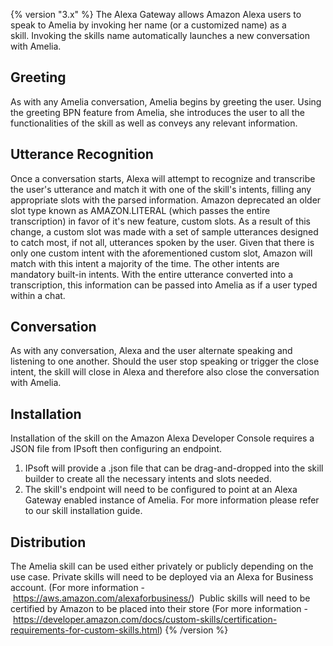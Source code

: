 {% version "3.x" %}
The Alexa Gateway allows Amazon Alexa users to speak to Amelia by invoking her name (or a customized name) as a skill. Invoking the skills name automatically launches a new conversation with Amelia.
## Greeting
As with any Amelia conversation, Amelia begins by greeting the user. Using the greeting BPN feature from Amelia, she introduces the user to all the functionalities of the skill as well as conveys any relevant information.
## Utterance Recognition
Once a conversation starts, Alexa will attempt to recognize and transcribe the user's utterance and match it with one of the skill's intents, filling any appropriate slots with the parsed information.
Amazon deprecated an older slot type known as AMAZON.LITERAL (which passes the entire transcription) in favor of it's new feature, custom slots. As a result of this change, a custom slot was made with a set of sample utterances designed to catch most, if not all, utterances spoken by the user. Given that there is only one custom intent with the aforementioned custom slot, Amazon will match with this intent a majority of the time. The other intents are mandatory built-in intents.
With the entire utterance converted into a transcription, this information can be passed into Amelia as if a user typed within a chat.
## Conversation
As with any conversation, Alexa and the user alternate speaking and listening to one another. Should the user stop speaking or trigger the close intent, the skill will close in Alexa and therefore also close the conversation with Amelia.
## Installation
Installation of the skill on the Amazon Alexa Developer Console requires a JSON file from IPsoft then configuring an endpoint.
1.  IPsoft will provide a .json file that can be drag-and-dropped into the skill builder to create all the necessary intents and slots needed.
2.  The skill's endpoint will need to be configured to point at an Alexa Gateway enabled instance of Amelia.
For more information please refer to our skill installation guide.
## Distribution
The Amelia skill can be used either privately or publicly depending on the use case.
Private skills will need to be deployed via an Alexa for Business account. (For more information - <https://aws.amazon.com/alexaforbusiness/>) 
Public skills will need to be certified by Amazon to be placed into their store (For more information - <https://developer.amazon.com/docs/custom-skills/certification-requirements-for-custom-skills.html>)
{% /version %}
